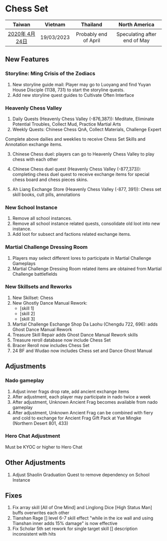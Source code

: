# Chess Set

| Taiwan | Vietnam | Thailand | North America |
| :-: | :-: | :-: | :-: |
| [2020年 4月 24日](http://9y.bfage.com/news/detail/2365) | 19/03/2023 | Probably end of April | Speculating after end of May |

## New Features
### Storyline: Ming Crisis of the Zodiacs
1. New storyline guide mail: Player may go to Luoyang and find Yuyan House Disciple (1138, 731) to start the storyline quests.
1. Add new storyline quest guides to Cultivate Often Interface

### Heavenly Chess Valley
1. Daily Quests (Heavenly Chess Valley (-876,387)): Meditate, Eliminate Potential Troubles, Collect Mud, Practice Martial Arts
1. Weekly Quests: Chinese Chess QnA, Collect Materials, Challenge Expert

Complete above dailies and weeklies to receive Chess Set Skills and Annotation exchange items.

3. Chinese Chess duel: players can go to Heavenly Chess Valley to play chess with each other

1. Chinese Chess duel quest (Heavenly Chess Valley (-877,373)): completing chess duel quest to receive exchange items for special chess board and chess pieces skins.
1. Ah Liang Exchange Store (Heavenly Chess Valley (-877, 391)): Chess set skill books, cult pills, annotations

### New School Instance
1. Remove all school instances.
1. Remove all school instance related quests, consolidate old loot into new instance.
1. Add loot for subsect and factions related exchange items.

### Martial Challenge Dressing Room
1. Players may select different lores to participate in Martial Challenge Gameplays
1. Martial Challenge Dressing Room related items are obtained from Martial Challenge battlefields

### New Skillsets and Reworks
1. New Skillset: Chess
1. New Ghostly Dance Manual Rework:
   - [skill 1]
   - [skill 2]
   - [skill 3]
1. Martial Challenge Eschange Shop Da Laohu (Chengdu 722, 696): adds Ghost Dance Manual Rework
1. Treasure Skill Repair adds Ghost Dance Manual Rework skills
1. Treasure reroll database now include Chess Set
1. Bracer Reroll now includes Chess Set
1. 24 BF and Wudao now includes Chess set and Dance Ghost Manual

## Adjustments
### Nado gameplay
1. Adjust inner frags drop rate, add ancient exchange items
1. After adjustment, each player may participate in nado twice a week
1. After adjustment, Unknown Ancient Frag becomes available from nado gameplay
1. After adjustment, Unknown Ancient Frag can be combined with fiery and cold to exchange for Ancient Frag Gift Pack at Yue Mingke (Northern Desert 801, 433)

### Hero Chat Adjustment
Must be KYOC or higher to Hero Chat

## Other Adjustments
1. Adjust Shaolin Graduation Quest to remove dependency on School Instance

## Fixes
1. Fix array skill [All of One Mind] and Linglong Dice [High Status Man] buffs overwrites each other
1. Tianshan Rage [] level 6-7 skill effect "while in the ice wall and using Tianshan inner adds 15% damage" is now effective
1. Fix Scholar 5th set rework for single target skill [] description inconsistent with hits